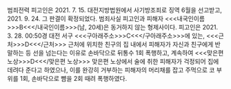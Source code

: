 범죄전력
피고인은 2021. 7. 15. 대전지방법원에서 사기방조죄로 징역 6월을 선고받고, 2021. 9. 24. 그 판결이 확정되었다.
범죄사실
피고인과 피해자 <<<내국인이름>>>B<<</내국인이름>>>(남, 20세)은 동거하지 않는 형제사이다.
피고인은 2021. 3. 28. 00:50경 대전 서구 <<<구아래주소>>>C<<</구아래주소>>>에 있는, <<<근처>>>D<<</근처>>> 근처에 위치한 친구의 집 내에서 피해자가 자신과 친구에게 반말하는 등 선을 넘는다는 이유로 손바닥으로 뒤통수 1회 폭행하고, 계속하여 <<<맞은편 노상>>>D<<</맞은편 노상>>> 맞은편 노상에서 술에 취한 피해자가 걱정되어 집에 데려다 준다고 하였으나, 이를 완강히 거부하는 피해자의 머리채를 잡고 주먹으로 코 부위를 1회, 손바닥으로 뺨을 2회 때려 폭행하였다.